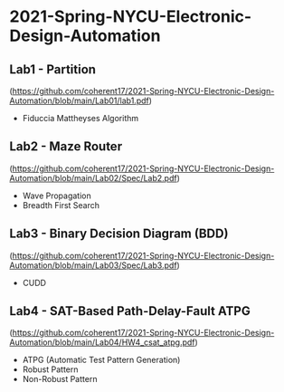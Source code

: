 # 2021-Spring-NYCU-Electronic-Design-Automation

## Lab1 - Partition
(https://github.com/coherent17/2021-Spring-NYCU-Electronic-Design-Automation/blob/main/Lab01/lab1.pdf)
*	Fiduccia Mattheyses Algorithm

## Lab2 - Maze Router
(https://github.com/coherent17/2021-Spring-NYCU-Electronic-Design-Automation/blob/main/Lab02/Spec/Lab2.pdf)
*	Wave Propagation
*	Breadth First Search

## Lab3 - Binary Decision Diagram (BDD)
(https://github.com/coherent17/2021-Spring-NYCU-Electronic-Design-Automation/blob/main/Lab03/Spec/Lab3.pdf)
*	CUDD

## Lab4 - SAT-Based Path-Delay-Fault ATPG
(https://github.com/coherent17/2021-Spring-NYCU-Electronic-Design-Automation/blob/main/Lab04/HW4_csat_atpg.pdf)
*	ATPG (Automatic Test Pattern Generation)
*	Robust Pattern
*	Non-Robust Pattern
